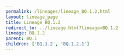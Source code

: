 ```yaml
---
permalink: /lineages/lineage_BQ.1.2.html
layout: lineage_page
title: Lineage BQ.1.2
redirect_to: ../lineage.html?lineage=BQ.1.2
lineage: BQ.1.2
parent: BQ.1
children: ['BQ.1.2', 'BQ.1.2.1']
---
```

